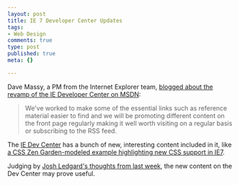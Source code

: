 ```yaml
--- 
layout: post
title: IE 7 Developer Center Updates
tags: 
- Web Design
comments: true
type: post
published: true
meta: {}

---
```

Dave Massy, a PM from the Internet Explorer team, <a href="http://blogs.msdn.com/ie/archive/2006/09/01/735673.aspx">blogged about the revamp of the IE Developer Center on MSDN</a>:
  <blockquote>We've worked to make some of the essential links such as reference material easier to find and we will be promoting different content on the front page regularly making it well worth visiting on a regular basis or subscribing to the RSS feed.</blockquote>

  The <a href="http://msdn.microsoft.com/ie/">IE Dev Center</a> has a bunch of new, interesting content included in it, like <a href="http://msdn.microsoft.com/library/default.asp?url=/library/en-us/IETechCol/cols/dnexpie/ie7_css_ZenTek.asp">a CSS Zen Garden-modeled example highlighting new CSS support in IE7</a>.

  Judging by <a href="http://blogs.msdn.com/jledgard/archive/2006/08/28/729070.aspx">Josh Ledgard's thoughts from last week</a>, the new content on the Dev Center may prove useful.
